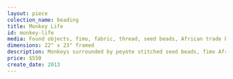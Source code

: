 ```yaml
---
layout: piece
colection_name: beading
title: Monkey Life
id: monkey-life
media: Found objects, fimo, fabric, thread, seed beads, African trade beads
dimensions: 22" x 23" framed
description: Monkeys surrounded by peyote stitched seed beads, fimo African face molded surrounded by seed beads, African trade beads surrounded by seed beads using peyote stitch, fabric, inlaid cut material appliqued, quilted, double beige matted in glassed maple frame two inches in depth.
price: $550
create_date: 2013
---
```

